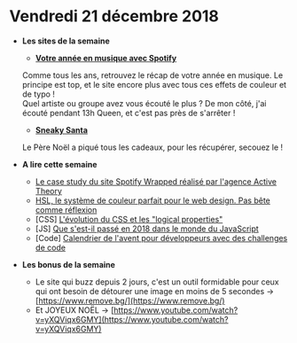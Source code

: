 Vendredi 21 décembre 2018
===========================

- **Les sites de la semaine**
    + **[Votre année en musique avec Spotify](https://spotifywrapped.com/fr/)**  
    
    Comme tous les ans, retrouvez le récap de votre année en musique. Le principe est top, et le site encore plus avec tous ces effets de couleur et de typo !   
    Quel artiste ou groupe avez vous écouté le plus ? De mon côté, j'ai écouté pendant 13h Queen, et c'est pas près de s'arrêter !
   
   + **[Sneaky Santa](https://2018.14islands.com/)**
   
   Le Père Noël a piqué tous les cadeaux, pour les récupérer, secouez le !  
   
- **A lire cette semaine**
    + [Le case study du site Spotify Wrapped réalisé par l'agence Active Theory](https://medium.com/@activetheory/spotify-wrapped-2018-technical-case-study-5b7cfb7e9d3a)
    + [HSL, le système de couleur parfait pour le web design. Pas bête comme réflexion](https://www.24joursdeweb.fr/2018/hsl-le-systeme-de-couleur-parfait-pour-le-web-design/)
    + [CSS] [L'évolution du CSS et les "logical properties"](https://medium.com/@elad/new-css-logical-properties-bc6945311ce7)
    + [JS] [Que s'est-il passé en 2018 dans le monde du JavaScript](https://levelup.gitconnected.com/a-recap-of-frontend-development-in-2018-715724c9441d)
    + [Code] [Calendrier de l'avent pour développeurs avec des challenges de code](https://adventofcode.com/)
    

- **Les bonus de la semaine**

    + Le site qui buzz depuis 2 jours, c'est un outil formidable pour ceux qui ont besoin de détourer une image en moins de 5 secondes → [https://www.remove.bg/](https://www.remove.bg/)
    + Et JOYEUX NOËL → [https://www.youtube.com/watch?v=yXQViqx6GMY](https://www.youtube.com/watch?v=yXQViqx6GMY)
    